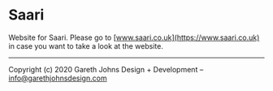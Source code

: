 # Saari

Website for Saari. Please go to [www.saari.co.uk](https://www.saari.co.uk) in case you want to take a look at the website.

* * *

Copyright (c) 2020 Gareth Johns Design + Development – info@garethjohnsdesign.com